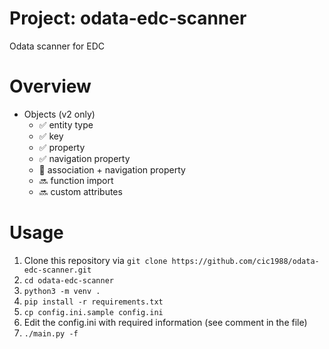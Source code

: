 # Project: odata-edc-scanner
Odata scanner for EDC

# Overview
* Objects (v2 only)
  * :white_check_mark: entity type
  * :white_check_mark: key
  * :white_check_mark: property
  * :white_check_mark: navigation property
  * :construction: association + navigation property
  * :soon: function import
  * :soon: custom attributes


# Usage
1. Clone this repository via `git clone https://github.com/cic1988/odata-edc-scanner.git`
2. `cd odata-edc-scanner`
3. `python3 -m venv . `
4. `pip install -r requirements.txt`
5. `cp config.ini.sample config.ini`
6. Edit the config.ini with required information (see comment in the file)
7. `./main.py -f`
